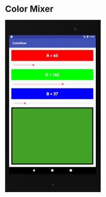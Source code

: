 # Color Mixer

![color mixer demo](https://github.com/alanzheng88/ColorMixer/blob/master/images/color_mixer.png)
